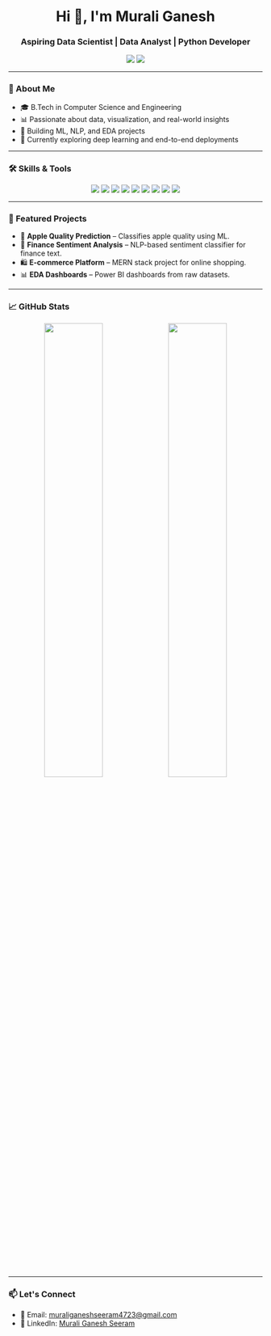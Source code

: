 <h1 align="center">Hi 👋, I'm Murali Ganesh</h1>
<h3 align="center">Aspiring Data Scientist | Data Analyst | Python Developer</h3>

<p align="center">
  <a href="mailto:muraliganeshseeram4723@gmail.com"><img src="https://img.shields.io/badge/Email-D14836?style=flat-square&logo=gmail&logoColor=white" /></a>
  <a href="https://www.linkedin.com/in/seeram-murali-ganesh-9a6b62258/" target="_blank"><img src="https://img.shields.io/badge/LinkedIn-0077B5?style=flat-square&logo=linkedin&logoColor=white" /></a>
</p>

---

### 🧠 About Me
- 🎓 B.Tech in Computer Science and Engineering  
- 📊 Passionate about data, visualization, and real-world insights  
- 🤖 Building ML, NLP, and EDA projects  
- 🌱 Currently exploring deep learning and end-to-end deployments

---

### 🛠️ Skills & Tools

<p align="center">
  <img src="https://img.shields.io/badge/Python-3776AB?style=for-the-badge&logo=python&logoColor=white" />
  <img src="https://img.shields.io/badge/SQL-003B57?style=for-the-badge&logo=mysql&logoColor=white" />
  <img src="https://img.shields.io/badge/Pandas-150458?style=for-the-badge&logo=pandas&logoColor=white" />
  <img src="https://img.shields.io/badge/Numpy-013243?style=for-the-badge&logo=numpy&logoColor=white" />
  <img src="https://img.shields.io/badge/Scikit--learn-F7931E?style=for-the-badge&logo=scikit-learn&logoColor=white" />
  <img src="https://img.shields.io/badge/Machine%20Learning-FFC107?style=for-the-badge&logo=tensorflow&logoColor=black" />
  <img src="https://img.shields.io/badge/NLP-8E44AD?style=for-the-badge&logo=spacy&logoColor=white" />
  <img src="https://img.shields.io/badge/Power%20BI-F2C811?style=for-the-badge&logo=powerbi&logoColor=black" />
  <img src="https://img.shields.io/badge/Flask-000000?style=for-the-badge&logo=flask&logoColor=white" />
</p>

---

### 📌 Featured Projects
- 🍎 **Apple Quality Prediction** – Classifies apple quality using ML.
- 💬 **Finance Sentiment Analysis** – NLP-based sentiment classifier for finance text.
- 🛍️ **E-commerce Platform** – MERN stack project for online shopping.
- 📊 **EDA Dashboards** – Power BI dashboards from raw datasets.

---

### 📈 GitHub Stats

<p align="center">
  <img src="https://github-readme-stats.vercel.app/api?username=Murali4723&show_icons=true&theme=tokyonight" width="48%" />
  <img src="https://github-readme-stats.vercel.app/api/top-langs/?username=Murali4723&layout=compact&theme=tokyonight" width="48%" />
</p>

---

### 📫 Let's Connect
- 📧 Email: muraliganeshseeram4723@gmail.com  
- 💼 LinkedIn: [Murali Ganesh Seeram]((https://www.linkedin.com/in/seeram-murali-ganesh-9a6b62258/))  

